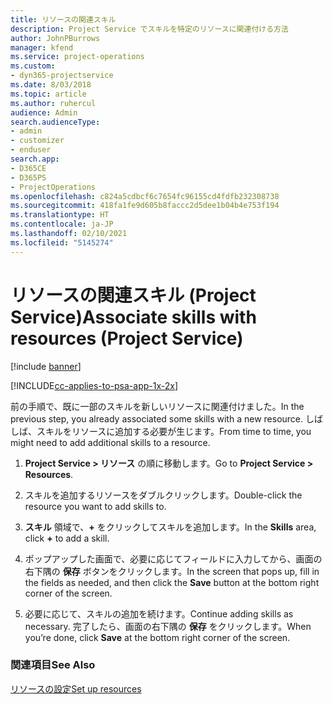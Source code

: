 ```yaml
---
title: リソースの関連スキル
description: Project Service でスキルを特定のリソースに関連付ける方法
author: JohnPBurrows
manager: kfend
ms.service: project-operations
ms.custom:
- dyn365-projectservice
ms.date: 8/03/2018
ms.topic: article
ms.author: ruhercul
audience: Admin
search.audienceType:
- admin
- customizer
- enduser
search.app:
- D365CE
- D365PS
- ProjectOperations
ms.openlocfilehash: c824a5cdbcf6c7654fc96155cd4fdfb232308738
ms.sourcegitcommit: 418fa1fe9d605b8faccc2d5dee1b04b4e753f194
ms.translationtype: HT
ms.contentlocale: ja-JP
ms.lasthandoff: 02/10/2021
ms.locfileid: "5145274"
---
```

# <a name="associate-skills-with-resources-project-service"></a><span data-ttu-id="49d18-103">リソースの関連スキル (Project Service)</span><span class="sxs-lookup"><span data-stu-id="49d18-103">Associate skills with resources (Project Service)</span></span>

[!include [banner](../includes/psa-now-project-operations.md)]

[!INCLUDE[cc-applies-to-psa-app-1x-2x](../includes/cc-applies-to-psa-app-1x-2x.md)]

<span data-ttu-id="49d18-104">前の手順で、既に一部のスキルを新しいリソースに関連付けました。</span><span class="sxs-lookup"><span data-stu-id="49d18-104">In the previous step, you already associated some skills with  a new resource.</span></span> <span data-ttu-id="49d18-105">しばしば、スキルをリソースに追加する必要が生じます。</span><span class="sxs-lookup"><span data-stu-id="49d18-105">From time to time, you might need to add additional skills to a resource.</span></span>  
  
1.  <span data-ttu-id="49d18-106">**Project Service > リソース** の順に移動します。</span><span class="sxs-lookup"><span data-stu-id="49d18-106">Go to **Project Service > Resources**.</span></span>  
  
2.  <span data-ttu-id="49d18-107">スキルを追加するリソースをダブルクリックします。</span><span class="sxs-lookup"><span data-stu-id="49d18-107">Double-click the resource you want to add skills to.</span></span>  
  
3.  <span data-ttu-id="49d18-108">**スキル** 領域で、**+** をクリックしてスキルを追加します。</span><span class="sxs-lookup"><span data-stu-id="49d18-108">In the **Skills** area, click **+** to add a skill.</span></span>  
  
4.  <span data-ttu-id="49d18-109">ポップアップした画面で、必要に応じてフィールドに入力してから、画面の右下隅の **保存** ボタンをクリックします。</span><span class="sxs-lookup"><span data-stu-id="49d18-109">In the screen that pops up, fill in the fields as needed, and then click the **Save** button at the bottom right corner of the screen.</span></span>  
  
5.  <span data-ttu-id="49d18-110">必要に応じて、スキルの追加を続けます。</span><span class="sxs-lookup"><span data-stu-id="49d18-110">Continue adding skills as necessary.</span></span> <span data-ttu-id="49d18-111">完了したら、画面の右下隅の **保存** をクリックします。</span><span class="sxs-lookup"><span data-stu-id="49d18-111">When you’re done, click **Save** at the bottom right corner of the screen.</span></span>  
  
### <a name="see-also"></a><span data-ttu-id="49d18-112">関連項目</span><span class="sxs-lookup"><span data-stu-id="49d18-112">See Also</span></span>  
 [<span data-ttu-id="49d18-113">リソースの設定</span><span class="sxs-lookup"><span data-stu-id="49d18-113">Set up resources</span></span>](../psa/set-up-resources.md)
